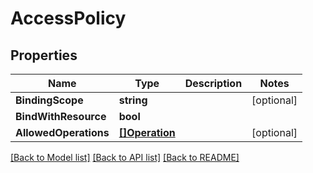 # AccessPolicy

## Properties

Name | Type | Description | Notes
------------ | ------------- | ------------- | -------------
**BindingScope** | **string** |  | [optional] 
**BindWithResource** | **bool** |  | 
**AllowedOperations** | [**[]Operation**](Operation.md) |  | [optional] 

[[Back to Model list]](../README.md#documentation-for-models) [[Back to API list]](../README.md#documentation-for-api-endpoints) [[Back to README]](../README.md)


